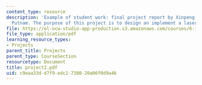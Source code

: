 ```yaml
---
content_type: resource
description: 'Example of student work: final project report by Xinpeng Huang and William
  Putnam. The purpose of this project is to design an implement a laser pointer mouse.'
file: https://ol-ocw-studio-app-production.s3.amazonaws.com/courses/6-111-introductory-digital-systems-laboratory-spring-2006/c9eaa33dd7f9edc2738020a06f0d9a46_project2.pdf
file_type: application/pdf
learning_resource_types:
- Projects
parent_title: Projects
parent_type: CourseSection
resourcetype: Document
title: project2.pdf
uid: c9eaa33d-d7f9-edc2-7380-20a06f0d9a46
---
```

